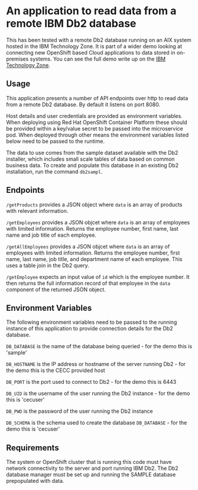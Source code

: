 # An application to read data from a remote IBM Db2 database
This has been tested with a remote Db2 database running on an AIX system hosted in the IBM Technology Zone. It is part of a wider demo looking at connecting new OpenShift based Cloud applications to data stored in on-premises systems. You can see the full demo write up on the [IBM Technology Zone](https://techzone.ibm.com/collection/connecting-to-db-2-on-aix-via-api-microservice-in-red-hat-open-shift-all-on-ibm-power).

## Usage
This application presents a number of API endpoints over http to read data from a remote Db2 database. By default it listens on port 8080.

Host details and user credentials are provided as environment variables. When deploying using Red Hat OpenShift Container Platform these should be provided within a key/value secret to be passed into the microservice pod. When deployed through other means the environment variables listed below need to be passed to the runtime.

The data to use comes from the sample dataset available with the Db2 installer, which includes small scale tables of data based on common business data. To create and populate this database in an existing Db2 installation, run the command `db2sampl`.

## Endpoints
`/getProducts` provides a JSON object where `data` is an array of products with relevant information.

`/getEmployees` provides a JSON objcet where `data` is an array of employees with limited information.
Returns the employee number, first name, last name and job title of each employee.

`/getAllEmployees` provides a JSON objcet where `data` is an array of employees with limited information.
Returns the employee number, first name, last name, job title, and department name of each employee. This uses a table join in the Db2 query.

`/getEmployee` expects an input value of `id` which is the employee number. It then returns the full information record of that employee in the `data` component of the returned JSON object.

## Environment Variables
The following environment variables need to be passed to the running instance of this application to provide connection details for the Db2 database.

`DB_DATABASE` is the name of the database being queried - for the demo this is 'sample'

`DB_HOSTNAME` is the IP address or hostname of the server running Db2 - for the demo this is the CECC provided host

`DB_PORT` is the port used to connect to Db2 - for the demo this is 6443

`DB_UID` is the username of the user running the Db2 instance - for the demo this is 'cecuser'

`DB_PWD` is the password of the user running the Db2 instance

`DB_SCHEMA` is the schema used to create the database `DB_DATABASE` - for the demo this is 'cecuser'

## Requirements
The system or OpenShift cluster that is running this code must have network connectivity to the server and port running IBM Db2.
The Db2 database manager must be set up and running the SAMPLE database prepopulated with data.
